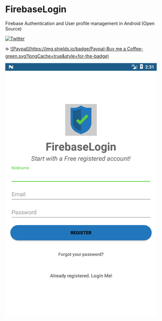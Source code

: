 # FirebaseLogin
Firebase Authentication and User profile management in Android (Open Source)

[![Twitter](https://img.shields.io/badge/Twitter-@aulavara-blue.svg?longCache=true&style=for-the-badge)](http://twitter.com/aulavara)

:coffee: [![Paypal](https://img.shields.io/badge/Paypal-Buy me a Coffee-green.svg?longCache=true&style=for-the-badge)](http://twitter.com/aulavara)

![alt text](https://github.com/Lazarus118/FirebaseLogin/blob/master/resources/Screenshot_2.png?raw=true)

